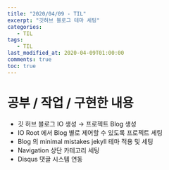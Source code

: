 ```yaml
---
title: "2020/04/09 - TIL"
excerpt: "깃허브 블로그 테마 세팅"
categories: 
   - TIL
tags:
   - TIL
last_modified_at: 2020-04-09T01:00:00
comments: true
toc: true
---
```



<style>
ol{list-style-type: decimal;}
</style>


# 공부 / 작업 / 구현한 내용

* 깃 허브 블로그 IO 생성 → 프로젝트 Blog 생성
* IO Root 에서 Blog 별로 제어할 수 있도록 프로젝트 세팅
* Blog 의 minimal mistakes jekyll 테마 적용 및 세팅
* Navigation 상단 카테고리 세팅 
* Disqus 댓글 시스템 연동
